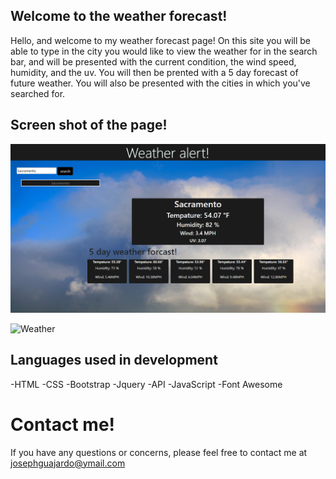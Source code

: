 ## Welcome to the weather forecast!

Hello, and welcome to my weather forecast page! On this site you will be able to type in the city you would like to view the weather for in the search bar, and will be presented with the current condition, the wind speed, humidity, and the uv. You will then be prented with a 5 day forecast of future weather. You will also be presented with the cities in which you've searched for. 

## Screen shot of the page! 
![](Assets/weather.png)

![Weather](https://jagg1991.github.io/weather/)

## Languages used in development

-HTML
-CSS
-Bootstrap
-Jquery
-API
-JavaScript
-Font Awesome

# Contact me! 

If you have any questions or concerns, please feel free to contact me at [josephguajardo@ymail.com](josephguajardo@ymail.com)